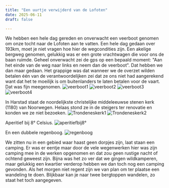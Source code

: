 ```yaml
---
title: "Een uurtje verwijderd van de Lofoten"
date: 2025-06-11
draft: false

---
```


We hebben een hele dag gereden en onverwacht een veerboot genomen om onze tocht naar de Lofoten aan te vatten.
Een hele dag gedaan over 193km, moet je niet vragen hoe hier de wegcondities zijn.
Een akelige bergweg genomen, gelukkig was er een grote vrachtwagen die voor ons de baan ruimde.
Geheel onverwacht zei de gps op een bepaald moment: "Aan het einde van de weg naar links en neem dan de veerboot".
Dat hebben we dan maar gedaan.
Het grappige was dat wanneer we de overzet wilden betalen één van de verantwoordelijken zei dat ze ons niet had aangerekend want dat het te moeilijk is om buitenlanders te laten betalen voor de vaart.
Dat was fijn meegenomen.
![veerboot1](/images/2025-06-11-veerboot1.jpg)
![veerboot2](/images/2025-06-11-veerboot2.jpg)
![veerboot3](/images/2025-06-11-veerboot3.JPG)
![veerboot4](/images/2025-06-11-veerboot4.jpg)

In Harstad staat de noordelijkste christelijke middeleeuwse stenen kerk (1180) van Noorwegen.
Helaas stond ze in de steigers ter renovatie en konden we ze niet bezoeken.
![Trondeneskerk1](/images/2025-06-11-Trondeneskerk1.JPG)
![Trondeneskerk2](/images/2025-06-11-Trondensekerk2.JPG)

Aperitief bij 8° Celsius.
![aperitiefbij8°](/images/2025-06-11-aperitiefbij8°.JPG)

En een dubbele regenboog.
![regenboog](/images/2025-06-11-regenboog.JPG)

We zitten nu in een gebied waar haast geen dorpjes zijn, laat staan een camping.
Er was er eentje maar door de vele wegenwerken hier was zijn camping mee in de werken opgenomen en dat zou geen rustige nacht of ochtend geweest zijn.
Bijna was het zo ver dat we gingen wildkamperen, maar gelukkig een kwartier verderop hebben we dan toch nog een camping gevonden.
Als het morgen niet regent zijn we van plan om ter plaatse een wandeling te doen.
Blijkbaar kan je naar twee bergtoppen wandelen, zo staat het toch aangegeven.

